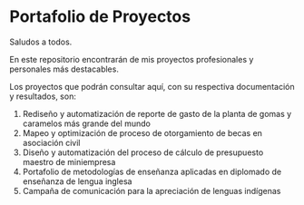 # Portafolio de Proyectos

Saludos a todos.

En este repositorio encontrarán de mis proyectos profesionales y personales más destacables.

Los proyectos que podrán consultar aquí, con su respectiva documentación y resultados, son:

1. Rediseño y automatización de reporte de gasto de la planta de gomas y caramelos más grande del mundo
2. Mapeo y optimización de proceso de otorgamiento de becas en asociación civil
3. Diseño y automatización del proceso de cálculo de presupuesto maestro de miniempresa
4. Portafolio de metodologías de enseñanza aplicadas en diplomado de enseñanza de lengua inglesa
5. Campaña de comunicación para la apreciación de lenguas indígenas
